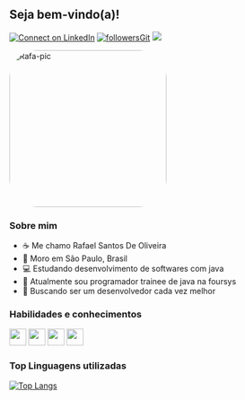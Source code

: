 ## Seja bem-vindo(a)!
[![Connect on LinkedIn](https://img.shields.io/badge/LinkedIn-0077B5?style=for-the-badge&logo=linkedin&logoColor=white)](https://www.linkedin.com/in/rafaelsantosoliveira/) 
[![followersGit](https://img.shields.io/badge/GitHub-100000?style=for-the-badge&logo=github&logoColor=white)](https://github.com/rafaelsantos18)
<a href = "mailto:rafaelsan0018@gmail.com"><img src="https://img.shields.io/badge/Gmail-D14836?style=for-the-badge&logo=gmail&logoColor=white" target="_blank"></a>

<img align="center" height="280" alt="Rafa-pic" style="border-radius:50px;" src="https://i.imgur.com/BFyuT3h.gif">

### Sobre mim
- ☕ Me chamo Rafael Santos De Oliveira
- 🌆 Moro em São Paulo, Brasil
- 💻 Estudando desenvolvimento de softwares com java
- 💼 Atualmente sou programador trainee de java na foursys
- 💎 Buscando ser um desenvolvedor cada vez melhor

### Habilidades e conhecimentos
<code><img height="30" src="https://img.shields.io/badge/HTML5-E34F26?style=for-the-badge&logo=html5&logoColor=white"></code>
<code><img height="30" src="https://img.shields.io/badge/CSS3-1572B6?style=for-the-badge&logo=css3&logoColor=white"></code>
<code><img height="30" src="https://img.shields.io/badge/JavaScript-F7DF1E?style=for-the-badge&logo=javascript&logoColor=black"></code>
<code><img height="30" src="https://img.shields.io/badge/Java-ED8B00?style=for-the-badge&logo=java&logoColor=white"></code>

### Top Linguagens utilizadas
[![Top Langs](https://github-readme-stats.vercel.app/api/top-langs/?username=rafaelsantos18&layout=compact&langs_count=8&theme=city_lights)](https://github.com/rafaelsantos18)

<!--[![Top Langs](https://github-readme-stats.vercel.app/api?username=rafaelsantos18&show_icons=true&theme=city_lights&include_all_commits=true&count_private=true)](https://github.com/rafaelsantos18)-->


